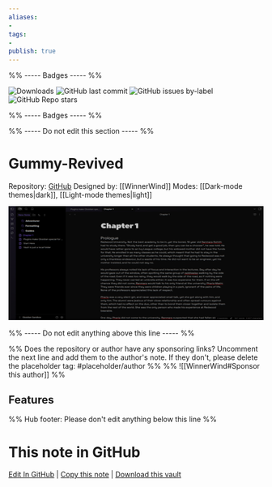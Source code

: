 ```yaml
---
aliases:
- 
tags: 
- 
publish: true
---
```


%% ----- Badges ----- %%

![Downloads](https://img.shields.io/badge/downloads-1422-573E7A?style=for-the-badge&logo=)
![GitHub last commit](https://img.shields.io/github/last-commit/WinnerWind/gummy-revived?color=573E7A&label=last%20update&logo=github&style=for-the-badge)
![GitHub issues by-label](https://img.shields.io/github/issues/WinnerWind/gummy-revived/help%20wanted?color=573E7A&logo=github&style=for-the-badge) 
![GitHub Repo stars](https://img.shields.io/github/stars/WinnerWind/gummy-revived?color=573E7A&logo=github&style=for-the-badge)

%% ----- Badges ----- %%

%% ----- Do not edit this section ----- %%

# Gummy-Revived

Repository: [GitHub](https://github.com/WinnerWind/gummy-revived)
Designed by: [[WinnerWind]]
Modes: [[Dark-mode themes|dark]], [[Light-mode themes|light]]



![screenshot](https://github.com/WinnerWind/gummy-revived/raw/HEAD/screenshot.png)

%% ----- Do not edit anything above this line ----- %% 

%% Does the repository or author have any sponsoring links? Uncomment the next line and add them to the author's note. If they don't, please delete the placeholder tag: #placeholder/author %%
%% ![[WinnerWind#Sponsor this author]] %%


## Features



%% Hub footer: Please don't edit anything below this line %%

# This note in GitHub

<span class="git-footer">[Edit In GitHub](https://github.dev/obsidian-community/obsidian-hub/blob/main/02%20-%20Community%20Expansions/02.05%20All%20Community%20Expansions/Themes/Gummy-Revived.md "git-hub-edit-note") | [Copy this note](https://raw.githubusercontent.com/obsidian-community/obsidian-hub/main/02%20-%20Community%20Expansions/02.05%20All%20Community%20Expansions/Themes/Gummy-Revived.md "git-hub-copy-note") | [Download this vault](https://github.com/obsidian-community/obsidian-hub/archive/refs/heads/main.zip "git-hub-download-vault") </span>

